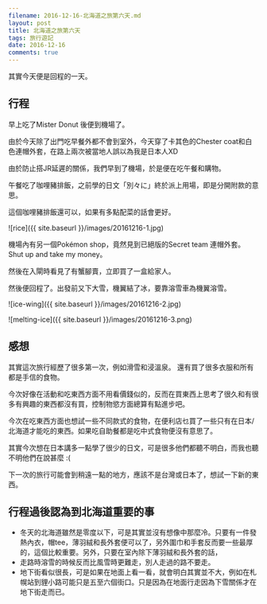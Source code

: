 ```yaml
---
filename: 2016-12-16-北海道之旅第六天.md
layout: post
title: 北海道之旅第六天
tags: 旅行遊記
date: 2016-12-16
comments: true
---
```

其實今天便是回程的一天。

## 行程

早上吃了Mister Donut 後便到機場了。

由於今天除了出門吃早餐外都不會到室外，今天穿了卡其色的Chester coat和白色連帽外套，在路上兩次被當地人誤以為我是日本人XD

由於防止搭JR延遲的關係，我們早到了機場，於是便在吃午餐和購物。

午餐吃了咖哩豬排飯，之前學的日文「別々に」終於派上用場，即是分開附款的意思。

這個咖哩豬排飯還可以，如果有多點配菜的話會更好。

![rice]({{ site.baseurl }}/images/20161216-1.jpg)

機場內有另一個Pokémon shop，竟然見到已絕版的Secret team 連帽外套。Shut up and take my money。

然後在入閘時看見了有蟹腳賣，立即買了一盒給家人。

然後便回程了。出發前又下大雪，機翼結了冰，要靠溶雪車為機翼溶雪。

![ice-wing]({{ site.baseurl }}/images/20161216-2.jpg)

![melting-ice]({{ site.baseurl }}/images/20161216-3.png)

## 感想

其實這次旅行經歷了很多第一次，例如滑雪和浸溫泉。
還有買了很多衣服和所有都是手信的食物。

今次好像在活動和吃東西方面不用看價錢似的，反而在買東西上思考了很久和有很多有興趣的東西都沒有買，控制物慾方面總算有點進步吧。

今次在吃東西方面也想試一些不同款式的食物，在便利店乜買了一些只有在日本/北海道才能吃的東西。如果吃自助餐都是吃中式食物便沒有意思了。

其實今次想在日本講多一點學了很少的日文，可是很多他們都聽不明白，而我也聽不明他們在說甚麼 :(

下一次的旅行可能會到稍遠一點的地方，應該不是台灣或日本了，想試一下新的東西。

## 行程過後認為到北海道重要的事

* 冬天的北海道雖然是零度以下，可是其實並沒有想像中那麼冷。只要有一件發熱內衣，帽tee，薄羽絨和長外套便可以了，另外圍巾和手套反而要一些最厚的，這個比較重要。另外，只要在室內除下薄羽絨和長外套的話，
* 走路時溶雪的時候反而比風雪時更難走，別人走過的路不要走。
* 地下街看似很長，可是如果在地面上看一看，就會明白其實並不大，例如在札幌站到貍小路可能只是五至六個街口。只是因為在地面行走因為下雪關係才在地下街走而已。
